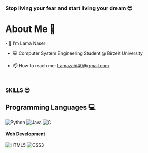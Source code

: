 ### Stop living your fear and start living your dream 😎

<h1>About Me 📌</h1>
- 👋 I’m Lama Naser

- 💻 Computer System Engineering Student @ Birzeit University

- 📫 How to reach me: Lamazahi40@gmail.com

<br />
<h3 >SKILLS 😎</h3>
<h2 >Programming Languages 💻</h2>

<p>
  <img src="https://img.shields.io/badge/Python-yellow?logo=python&logoColor=white&color=FFD43B&style=for-the-badge" alt="Python">
  <img src="https://img.shields.io/badge/Java-blue?logo=java&logoColor=white&color=007396&style=for-the-badge" alt="Java">
  <img src="https://img.shields.io/badge/C-red?logo=C&logoColor=white&color=EF5350&style=for-the-badge" alt="C">
</p>

<h4 >Web Development </h4>
<p>
  <img src="https://img.shields.io/badge/HTML5-E34F26?logo=html5&logoColor=white&style=for-the-badge" alt="HTML5">
  <img src="https://img.shields.io/badge/CSS3-1572B6?logo=css3&logoColor=white&style=for-the-badge" alt="CSS3">
</p>

